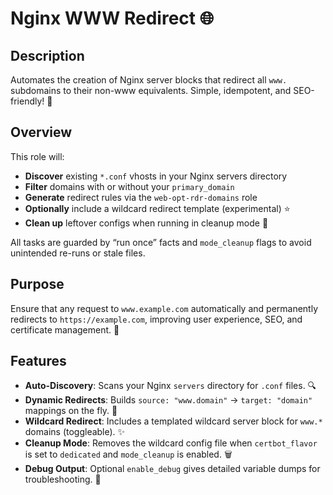 # Nginx WWW Redirect 🌐

## Description
Automates the creation of Nginx server blocks that redirect all `www.` subdomains to their non-www equivalents. Simple, idempotent, and SEO-friendly! 🚀

## Overview
This role will:
- **Discover** existing `*.conf` vhosts in your Nginx servers directory  
- **Filter** domains with or without your `primary_domain`  
- **Generate** redirect rules via the `web-opt-rdr-domains` role  
- **Optionally** include a wildcard redirect template (experimental) ⭐️  
- **Clean up** leftover configs when running in cleanup mode 🧹  

All tasks are guarded by “run once” facts and `mode_cleanup` flags to avoid unintended re-runs or stale files.

## Purpose
Ensure that any request to `www.example.com` automatically and permanently redirects to `https://example.com`, improving user experience, SEO, and certificate management. 🎯

## Features
- **Auto-Discovery**: Scans your Nginx `servers` directory for `.conf` files. 🔍  
- **Dynamic Redirects**: Builds `source: "www.domain"` → `target: "domain"` mappings on the fly. 🔧  
- **Wildcard Redirect**: Includes a templated wildcard server block for `www.*` domains (toggleable). ✨  
- **Cleanup Mode**: Removes the wildcard config file when `certbot_flavor` is set to `dedicated` and `mode_cleanup` is enabled. 🗑️
- **Debug Output**: Optional `enable_debug` gives detailed variable dumps for troubleshooting. 🐛  
